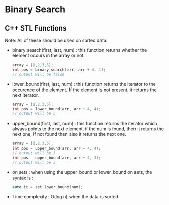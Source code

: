 # Binary Search
## C++ STL Functions
Note: All of these should be used on sorted data.

- binary_search(first, last, num) : this function returns whether the element occurs in the array or not.
  ```cpp
  array = {1,2,3,5};
  int pos = binary_search(arr, arr + 4, 4);
  // output will be false
  ```
- lower_bound(first, last, num) : this function returns the iterator to the occurence of the element. If the element is not present, it returns the next iterator.
  ```cpp
  array = {1,2,3,5};
  int pos = lower_bound(arr, arr + 4, 4);
  // output will be 3
  ```
- upper_bound(first, last, num) : this function returns the iterator which always points to the next element. if the num is found, then it returns the next one, if not found then also it returns the next one.
  ```cpp
  array = {1,2,3,5};
  int pos = upper_bound(arr, arr + 4, 4);
  // output will be 3
  int pos - upper_bound(arr, arr + 4, 3);
  // output will be 3

- on sets : when using the upper_bound or lower_bound on sets, the syntax is : 
  ```cpp
  auto it = set.lower_bound(num);    
  ```
- Time complexity : O(log n) when the data is sorted.